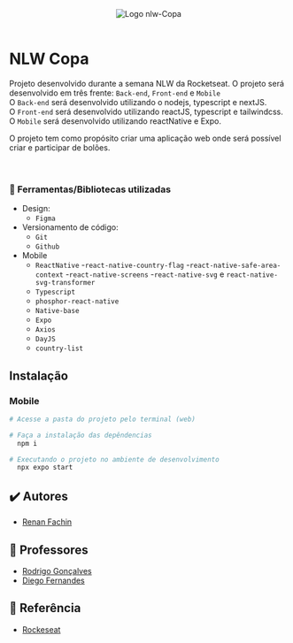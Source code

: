<div align="center" >
  <img alt="Logo nlw-Copa" title="Logo nlw-Copa" src="https://github.com/RenanFachin/RS_CardNLW/raw/main/assets/nlw-logo.svg">
</div>
<br>


# NLW Copa
Projeto desenvolvido durante a semana NLW da Rocketseat. O projeto será desenvolvido em três frente: `Back-end`, `Front-end` e `Mobile` <br>
O `Back-end` será desenvolvido utilizando o nodejs, typescript e nextJS. <br>
O `Front-end` será desenvolvido utilizando reactJS, typescript e tailwindcss. <br>
O `Mobile` será desenvolvido utilizando reactNative e Expo. <br>

O projeto tem como propósito criar uma aplicação web onde será possível criar e participar de bolões. <br>
<br>
<br>

### 📘 Ferramentas/Bibliotecas utilizadas
- Design:
  - `Figma`
- Versionamento de código:
  - `Git`
  - `Github`
- Mobile
  - `ReactNative`
    -`react-native-country-flag`
    -`react-native-safe-area-context`
    -`react-native-screens`
    -`react-native-svg` e `react-native-svg-transformer`
  - `Typescript`
  - `phosphor-react-native`
  - `Native-base`
  - `Expo`
  - `Axios`
  - `DayJS`
  - `country-list`


## Instalação
### Mobile
```bash
# Acesse a pasta do projeto pelo terminal (web)

# Faça a instalação das depêndencias
  npm i

# Executando o projeto no ambiente de desenvolvimento
  npx expo start
```

## ✔️ Autores

- [Renan Fachin](https://github.com/RenanFachin/)

## 📄 Professores

- [Rodrigo Gonçalves](https://github.com/rodrigorgtic)
- [Diego Fernandes](https://github.com/diego3g)

## 📄 Referência

- [Rockeseat](https://www.rocketseat.com.br/)
